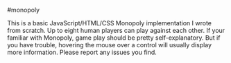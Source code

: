 #monopoly

This is a basic JavaScript/HTML/CSS Monopoly implementation I wrote from scratch. Up to eight human players can play against each other. If your familiar with Monopoly, game play should be pretty self-explanatory. But if you have trouble, hovering the mouse over a control will usually display more information. Please report any issues you find.